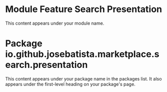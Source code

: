 # Module Feature Search Presentation

This content appears under your module name.

# Package io.github.josebatista.marketplace.search.presentation

This content appears under your package name in the packages list.
It also appears under the first-level heading on your package's page.
